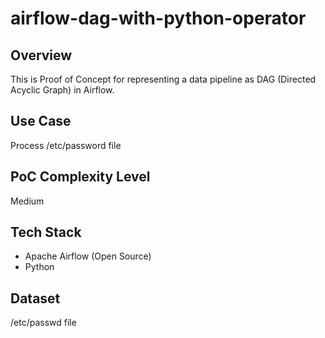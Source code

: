 # airflow-dag-with-python-operator

## Overview
This is Proof of Concept for representing a data pipeline as DAG (Directed Acyclic Graph) in Airflow.

## Use Case
Process /etc/password file

## PoC Complexity Level
Medium

## Tech Stack
- Apache Airflow (Open Source)
- Python

## Dataset
/etc/passwd file
